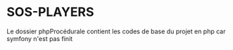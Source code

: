 # SOS-PLAYERS

Le dossier phpProcédurale contient les codes de base du projet en php car symfony n'est pas finit
